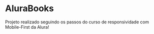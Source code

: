 # AluraBooks
Projeto realizado seguindo os passos do curso de responsividade com Mobile-First da Alura!
